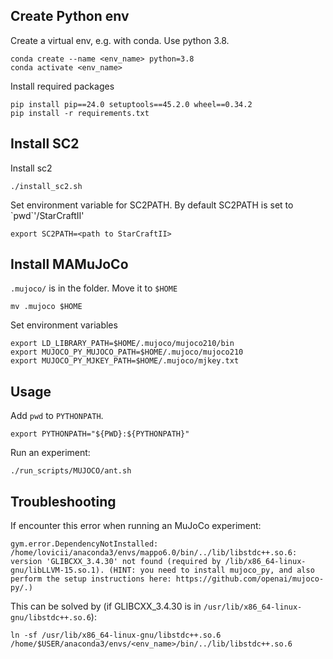 ## Create Python env
Create a virtual env, e.g. with conda. Use python 3.8.
```
conda create --name <env_name> python=3.8
conda activate <env_name>
```
Install required packages
```
pip install pip==24.0 setuptools==45.2.0 wheel==0.34.2
pip install -r requirements.txt
```

## Install SC2
Install sc2
```
./install_sc2.sh
```
Set environment variable for SC2PATH. By default SC2PATH is set to \`pwd\`'/StarCraftII'

```
export SC2PATH=<path to StarCraftII>
```

## Install MAMuJoCo
`.mujoco/` is in the folder. Move it to `$HOME`
```
mv .mujoco $HOME
```

Set environment variables
```
export LD_LIBRARY_PATH=$HOME/.mujoco/mujoco210/bin
export MUJOCO_PY_MUJOCO_PATH=$HOME/.mujoco/mujoco210
export MUJOCO_PY_MJKEY_PATH=$HOME/.mujoco/mjkey.txt
```

## Usage
Add `pwd` to `PYTHONPATH`.
```
export PYTHONPATH="${PWD}:${PYTHONPATH}"
```
Run an experiment:
```
./run_scripts/MUJOCO/ant.sh
```
## Troubleshooting
If encounter this error when running an MuJoCo experiment:

`gym.error.DependencyNotInstalled: /home/lovicii/anaconda3/envs/mappo6.0/bin/../lib/libstdc++.so.6: version 'GLIBCXX_3.4.30' not found (required by /lib/x86_64-linux-gnu/libLLVM-15.so.1). (HINT: you need to install mujoco_py, and also perform the setup instructions here: https://github.com/openai/mujoco-py/.)`

This can be solved by (if GLIBCXX_3.4.30 is in `/usr/lib/x86_64-linux-gnu/libstdc++.so.6`):
```
ln -sf /usr/lib/x86_64-linux-gnu/libstdc++.so.6 /home/$USER/anaconda3/envs/<env_name>/bin/../lib/libstdc++.so.6
```